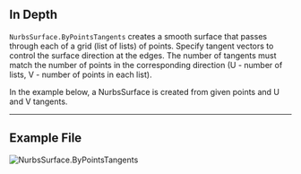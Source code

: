 ## In Depth
`NurbsSurface.ByPointsTangents` creates a smooth surface that passes through each of a grid (list of lists) of points. Specify tangent vectors to control the surface direction at the edges. The number of tangents must match the number of points in the corresponding direction (U - number of lists, V - number of points in each list).

In the example below, a NurbsSurface is created from given points and U and V tangents.

___
## Example File

![NurbsSurface.ByPointsTangents](./Autodesk.DesignScript.Geometry.NurbsSurface.ByPointsTangents_img.jpg)

